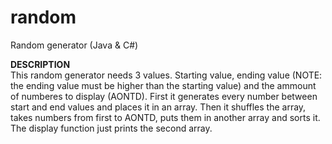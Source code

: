 # random
Random generator (Java & C#)

**DESCRIPTION**<br>
This random generator needs 3 values. Starting value, ending value (NOTE: the ending value must be higher than the starting value) and the ammount of numberes to display (AONTD).
First it generates every number between start and end values and places it in an array.
Then it shuffles the array, takes numbers from first to AONTD, puts them in another array and sorts it.
The display function just prints the second array.
